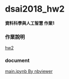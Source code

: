 # dsai2018_hw2

**資料科學與人工智慧 作業1**

### 作業說明

[hw2](https://paper.dropbox.com/doc/DSAI-HW2-BooleanSearch-i7YXC1eALcDFnDTezvgIP)

### document

[main.ipynb By nbviewer](https://nbviewer.jupyter.org/github/csielee/dsai2018_hw2/blob/master/main.ipynb?flush_cache=true)
